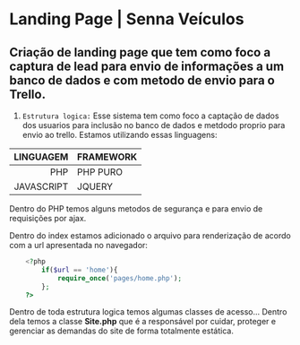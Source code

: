 # Landing Page | Senna Veículos
Criação de landing page que tem como foco a captura de lead para envio de informações a um banco de dados e com metodo de envio para o Trello.
---
1. ```Estrutura logica:``` Esse sistema tem como foco a captação de dados dos usuarios para inclusão no banco de dados e metdodo proprio para envio ao trello. 
Estamos utilizando essas linguagens:

| LINGUAGEM | FRAMEWORK |
|----------:|------------|
| PHP | PHP PURO |
| JAVASCRIPT | JQUERY |

Dentro do PHP temos alguns metodos de segurança e para envio de requisições por ajax.

Dentro do index estamos adicionado o arquivo para renderização de acordo com a url apresentada no navegador:
```php
    <?php
        if($url == 'home'){
            require_once('pages/home.php');
        };
    ?>
```

Dentro de toda estrutura logica temos algumas classes de acesso... Dentro dela temos a classe **Site.php** que é a responsável por cuidar, proteger e gerenciar as demandas do site de forma totalmente estática.

